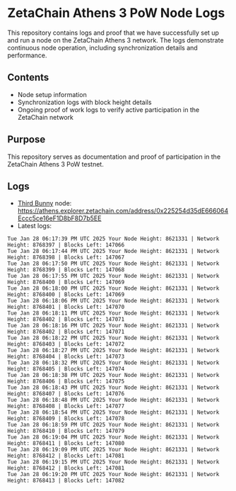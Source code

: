 # ZetaChain Athens 3 PoW Node Logs
This repository contains logs and proof that we have successfully set up and run a node on the ZetaChain Athens 3 network. The logs demonstrate continuous node operation, including synchronization details and performance.

## Contents
- Node setup information
- Synchronization logs with block height details
- Ongoing proof of work logs to verify active participation in the ZetaChain network

## Purpose
This repository serves as documentation and proof of participation in the ZetaChain Athens 3 PoW testnet.

## Logs

- [Third Bunny](https://thirdbunny.xyz/) node: https://athens.explorer.zetachain.com/address/0x225254d35dE666064Eccc5ce16eF1D8bF8D7b5EE
- Latest logs:
```
Tue Jan 28 06:17:39 PM UTC 2025 Your Node Height: 8621331 | Network Height: 8768397 | Blocks Left: 147066
Tue Jan 28 06:17:44 PM UTC 2025 Your Node Height: 8621331 | Network Height: 8768398 | Blocks Left: 147067
Tue Jan 28 06:17:50 PM UTC 2025 Your Node Height: 8621331 | Network Height: 8768399 | Blocks Left: 147068
Tue Jan 28 06:17:55 PM UTC 2025 Your Node Height: 8621331 | Network Height: 8768400 | Blocks Left: 147069
Tue Jan 28 06:18:00 PM UTC 2025 Your Node Height: 8621331 | Network Height: 8768400 | Blocks Left: 147069
Tue Jan 28 06:18:06 PM UTC 2025 Your Node Height: 8621331 | Network Height: 8768401 | Blocks Left: 147070
Tue Jan 28 06:18:11 PM UTC 2025 Your Node Height: 8621331 | Network Height: 8768402 | Blocks Left: 147071
Tue Jan 28 06:18:16 PM UTC 2025 Your Node Height: 8621331 | Network Height: 8768402 | Blocks Left: 147071
Tue Jan 28 06:18:22 PM UTC 2025 Your Node Height: 8621331 | Network Height: 8768403 | Blocks Left: 147072
Tue Jan 28 06:18:27 PM UTC 2025 Your Node Height: 8621331 | Network Height: 8768404 | Blocks Left: 147073
Tue Jan 28 06:18:32 PM UTC 2025 Your Node Height: 8621331 | Network Height: 8768405 | Blocks Left: 147074
Tue Jan 28 06:18:38 PM UTC 2025 Your Node Height: 8621331 | Network Height: 8768406 | Blocks Left: 147075
Tue Jan 28 06:18:43 PM UTC 2025 Your Node Height: 8621331 | Network Height: 8768407 | Blocks Left: 147076
Tue Jan 28 06:18:48 PM UTC 2025 Your Node Height: 8621331 | Network Height: 8768408 | Blocks Left: 147077
Tue Jan 28 06:18:54 PM UTC 2025 Your Node Height: 8621331 | Network Height: 8768409 | Blocks Left: 147078
Tue Jan 28 06:18:59 PM UTC 2025 Your Node Height: 8621331 | Network Height: 8768410 | Blocks Left: 147079
Tue Jan 28 06:19:04 PM UTC 2025 Your Node Height: 8621331 | Network Height: 8768411 | Blocks Left: 147080
Tue Jan 28 06:19:09 PM UTC 2025 Your Node Height: 8621331 | Network Height: 8768412 | Blocks Left: 147081
Tue Jan 28 06:19:15 PM UTC 2025 Your Node Height: 8621331 | Network Height: 8768412 | Blocks Left: 147081
Tue Jan 28 06:19:20 PM UTC 2025 Your Node Height: 8621331 | Network Height: 8768413 | Blocks Left: 147082
```

